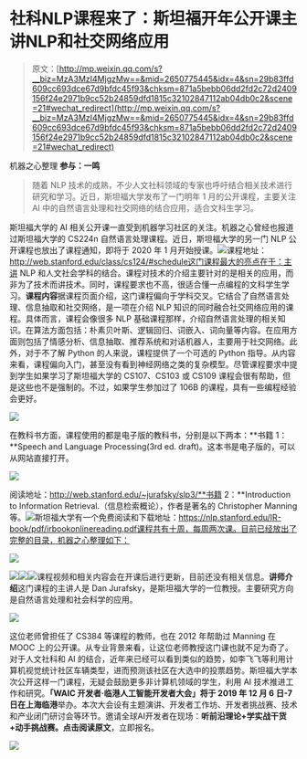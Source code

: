 # 社科NLP课程来了：斯坦福开年公开课主讲NLP和社交网络应用

> 原文：[http://mp.weixin.qq.com/s?__biz=MzA3MzI4MjgzMw==&mid=2650775445&idx=4&sn=29b83ffd609cc693dce67d9bfdc45f93&chksm=871a5bebb06dd2fd2c72d2409156f24e2971b9cc52b24859dfd1815c32102847112ab04db0c2&scene=21#wechat_redirect](http://mp.weixin.qq.com/s?__biz=MzA3MzI4MjgzMw==&mid=2650775445&idx=4&sn=29b83ffd609cc693dce67d9bfdc45f93&chksm=871a5bebb06dd2fd2c72d2409156f24e2971b9cc52b24859dfd1815c32102847112ab04db0c2&scene=21#wechat_redirect)

机器之心整理
**参与：一鸣**

> 随着 NLP 技术的成熟，不少人文社科领域的专家也呼吁结合相关技术进行研究和学习。近日，斯坦福大学发布了一门明年 1 月的公开课程，主要关注 AI 中的自然语言处理和社交网络的结合应用，适合文科生学习。

斯坦福大学的 AI 相关公开课一直受到机器学习社区的关注。机器之心曾经也报道过斯坦福大学的 CS224n 自然语言处理课程。近日，斯坦福大学的另一门 NLP 公开课程也放出了课程通知，即将于 2020 年 1 月开始授课。![](../Images/c2e3512af5cc2ca9da86573525d49dab.jpg)课程地址：http://web.stanford.edu/class/cs124/#schedule这门课程最大的亮点在于：主讲 NLP 和人文社会学科的结合。课程对技术的介绍主要针对的是相关的应用，而非为了技术而讲技术。同时，课程要求也不高，很适合懂一点编程的文科学生学习。**课程内容**据课程页面介绍，这门课程偏向于学科交叉。它结合了自然语言处理、信息抽取和社交网络，是一项在介绍 NLP 知识的同时融合社交网络应用的课程。具体而言，课程会像很多 NLP 基础课程那样，介绍自然语言处理的相关知识。在算法方面包括：朴素贝叶斯、逻辑回归、词嵌入、词向量等内容。在应用方面则包括了情感分析、信息抽取、推荐系统和对话机器人，主要用于社交网络。此外，对于不了解 Python 的人来说，课程提供了一个可选的 Python 指导。从内容来看，课程偏向入门，甚至没有看到神经网络之类的复杂模型。尽管课程要求中提到学生如果学习了斯坦福大学的 CS107、CS103 或 CS109 课程会很有帮助，但是这些也不是强制的。不过，如果学生参加过了 106B 的课程，具有一些编程经验会更好。

![](../Images/044e2b670f2fb426b8a953197bab7d1d.jpg)

在教科书方面，课程使用的都是电子版的教科书，分别是以下两本：**书籍 1：**Speech and Language Processing(3rd ed. draft)。这本书是电子版的，可以从网站直接打开。

![](../Images/a2403509d186649c1479f5e000dfbd8c.jpg)

阅读地址：http://web.stanford.edu/~jurafsky/slp3/**书籍 2：**Introduction to Information Retrieval.（信息检索概论），作者是著名的 Christopher Manning 等。![](../Images/fdd71417e3c9434b3a0f7ec43efa2dbc.jpg)斯坦福大学有一个免费阅读和下载地址：https://nlp.stanford.edu/IR-book/pdf/irbookonlinereading.pdf课程共有十周，每周两次课。目前已经放出了完整的目录，机器之心整理如下：

![](../Images/7f407688eb53712b7c52d717e7688f2a.jpg)

![](../Images/4de5d0a48974f04341db00506063cc38.jpg)![](../Images/3ed3096604bf4eff9f806844c2a2c8e4.jpg)![](../Images/3be9c8b512636b590384215d6d595b63.jpg)课程视频和相关内容会在开课后进行更新，目前还没有相关信息。**讲师介绍**这门课程的主讲人是 Dan Jurafsky，是斯坦福大学的一位教授。主要研究方向是自然语言处理和社会科学的应用。

![](../Images/a9ab5fd1b6e1d217b6c5364b6e672817.jpg)

这位老师曾担任了 CS384 等课程的教师，也在 2012 年帮助过 Manning 在 MOOC 上的公开课。从专业背景来看，让这位老师教授这门课也就不足为奇了。对于人文社科和 AI 的结合，近年来已经可以看到类似的趋势，如李飞飞等利用计算机视觉统计社区车辆类型，进而预测该社区在大选中的投票趋势。斯坦福大学本次公开这样一门课程，无疑会鼓励更多非计算机领域的学生，利用 AI 技术推进工作和研究。**「WAIC 开发者·临港人工智能开发者大会」**将于 **2019 年 12 月 6 日-7 日**在**上海临港**举办。本次大会设有主题演讲、开发者工作坊、开发者挑战赛、技术和产业闭门研讨会等环节。邀请全球AI开发者在现场：**听前沿理论+学实战干货+动手挑战赛。**点击**阅读原文**，立即报名。

![](../Images/d0c0e025947d11d90795ba22ab7cf549.jpg)